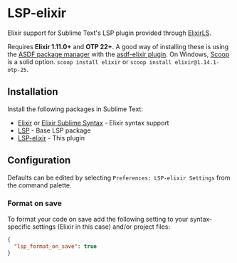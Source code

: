 # LSP-elixir

Elixir support for Sublime Text's LSP plugin provided through
[ElixirLS](https://github.com/elixir-lsp/elixir-ls/).

Requires **Elixir 1.11.0+** and **OTP 22+**. A good way of installing these is
using the [ASDF package manager](https://github.com/asdf-vm/asdf) with the
[asdf-elixir plugin](https://github.com/asdf-vm/asdf-elixir). On Windows,
[Scoop](https://scoop.sh/) is a solid option. `scoop install elixir` or 
`scoop install elixir@1.14.1-otp-25`.

## Installation

Install the following packages in Sublime Text:

* [Elixir](https://packagecontrol.io/packages/Elixir) or [Elixir Sublime Syntax](https://packagecontrol.io/packages/ElixirSyntax) - Elixir syntax support
* [LSP](https://packagecontrol.io/packages/LSP) - Base LSP package
* [LSP-elixir](https://packagecontrol.io/packages/LSP-elixir) - This plugin

## Configuration

Defaults can be edited by selecting `Preferences: LSP-elixir Settings` from the
command palette.

### Format on save

To format your code on save add the following setting to your syntax-specific settings (Elixir in this case) and/or project files:

```json
{
  "lsp_format_on_save": true
}
```

